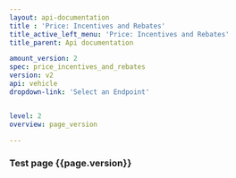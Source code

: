 ```yaml
---
layout: api-documentation
title : 'Price: Incentives and Rebates'
title_active_left_menu: 'Price: Incentives and Rebates'
title_parent: Api documentation

amount_version: 2
spec: price_incentives_and_rebates
version: v2
api: vehicle
dropdown-link: 'Select an Endpoint'


level: 2
overview: page_version

---
```



### Test page {{page.version}}


